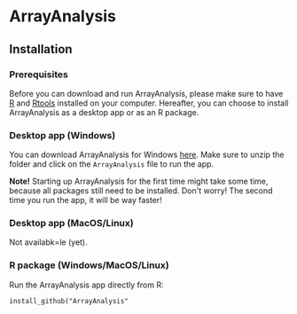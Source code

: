 # ArrayAnalysis

## Installation
### Prerequisites
Before you can download and run ArrayAnalysis, please make sure to have [R](https://cran.r-project.org/) and [Rtools](https://cran.r-project.org/bin/windows/Rtools/) installed on your computer. 
Hereafter, you can choose to install ArrayAnalysis as a desktop app or as an R package.

### Desktop app (Windows)
You can download ArrayAnalysis for Windows [here](https://github.com/jarnokoetsier/ArrayAnalysis/raw/refs/heads/main/Files/ArrayAnalysis_windows.zip). Make sure to unzip the folder and click on the `ArrayAnalysis` file to run the app.

**Note!** Starting up ArrayAnalysis for the first time might take some time, because all packages still need to be installed. Don't worry! The second time you run the app, it will be way faster!

### Desktop app (MacOS/Linux)
Not availabk=le (yet).

### R package (Windows/MacOS/Linux)
Run the ArrayAnalysis app directly from R:

``
install_github("ArrayAnalysis"
``


